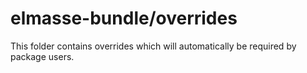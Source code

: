# elmasse-bundle/overrides

This folder contains overrides which will automatically be required by package users.
